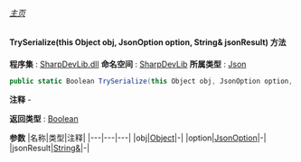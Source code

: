 ###### [主页](./Index.md "主页")
#### TrySerialize(this Object obj, JsonOption option, String& jsonResult) 方法
**程序集** : [SharpDevLib.dll](./SharpDevLib.assembly.md "SharpDevLib.dll")
**命名空间** : [SharpDevLib](./SharpDevLib.namespace.md "SharpDevLib")
**所属类型** : [Json](./SharpDevLib.Json.md "Json")
``` csharp
public static Boolean TrySerialize(this Object obj, JsonOption option, String& jsonResult)
```
**注释**
*-*

**返回类型** : [Boolean](https://learn.microsoft.com/en-us/dotnet/api/system.boolean "Boolean")

**参数**
|名称|类型|注释|
|---|---|---|
|obj|[Object](https://learn.microsoft.com/en-us/dotnet/api/system.object "Object")|-|
|option|[JsonOption](./SharpDevLib.JsonOption.md "JsonOption")|-|
|jsonResult|[String&](https://learn.microsoft.com/en-us/dotnet/api/system.string& "String&")|-|

